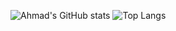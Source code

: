 ![Ahmad's GitHub stats](https://github-readme-stats.vercel.app/api?username=Ahmad-Arabi&show_icons=true&theme=tokyonight&hide_rank=true)
![Top Langs](https://github-readme-stats.vercel.app/api/top-langs/?username=Ahmad-Arabi&layout=compact)
